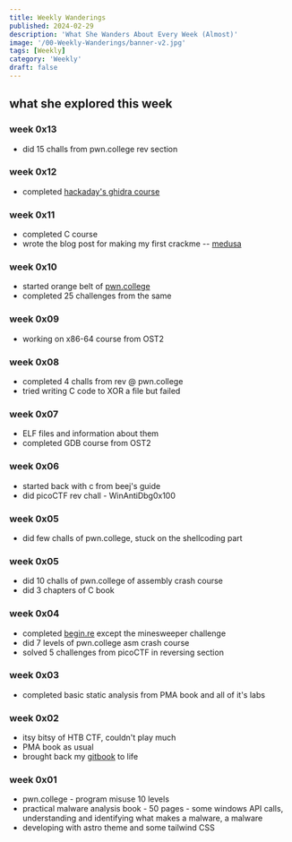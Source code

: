 ```yaml
---
title: Weekly Wanderings
published: 2024-02-29
description: 'What She Wanders About Every Week (Almost)'
image: '/00-Weekly-Wanderings/banner-v2.jpg'
tags: [Weekly]
category: 'Weekly'
draft: false 
---
```


## what she explored this week

### week 0x13
- did 15 challs from pwn.college rev section

### week 0x12
- completed [hackaday's ghidra course](https://hackaday.io/course/172292-introduction-to-reverse-engineering-with-ghidra)

### week 0x11

- completed C course
- wrote the blog post for making my first crackme -- [medusa](https://iamavu.com/posts/05-making-medusa-my-first-crackme-part-0x01/)

### week 0x10

- started orange belt of [pwn.college](https://pwn.college)
- completed 25 challenges from the same

### week 0x09
- working on x86-64 course from OST2

### week 0x08
- completed 4 challs from rev @ pwn.college
- tried writing C code to XOR a file but failed

### week 0x07
- ELF files and information about them
- completed GDB course from OST2

### week 0x06
- started back with c from beej's guide
- did picoCTF rev chall - WinAntiDbg0x100

### week 0x05
- did few challs of pwn.college, stuck on the shellcoding part

### week 0x05
- did 10 challs of pwn.college of assembly crash course
- did 3 chapters of C book

### week 0x04
- completed [begin.re](https://begin.re) except the minesweeper challenge
- did 7 levels of pwn.college asm crash course
- solved 5 challenges from picoCTF in reversing section

### week 0x03
- completed basic static analysis from PMA book and all of it's labs

### week 0x02
- itsy bitsy of HTB CTF, couldn't play much
- PMA book as usual
- brought back my [gitbook](https://iamavu.gitbook.io) to life 

### week 0x01
- pwn.college - program misuse 10 levels
- practical malware analysis book - 50 pages - some windows API calls, understanding and identifying what makes a malware, a malware
- developing with astro theme and some tailwind CSS
